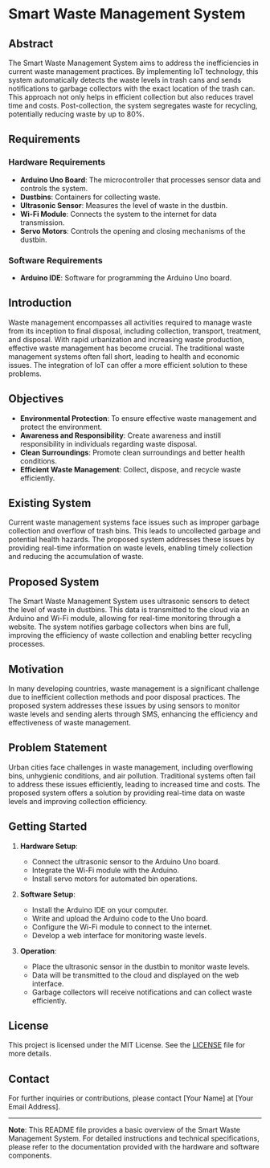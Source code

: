 # Smart Waste Management System

## Abstract

The Smart Waste Management System aims to address the inefficiencies in current waste management practices. By implementing IoT technology, this system automatically detects the waste levels in trash cans and sends notifications to garbage collectors with the exact location of the trash can. This approach not only helps in efficient collection but also reduces travel time and costs. Post-collection, the system segregates waste for recycling, potentially reducing waste by up to 80%.

## Requirements

### Hardware Requirements

- **Arduino Uno Board**: The microcontroller that processes sensor data and controls the system.
- **Dustbins**: Containers for collecting waste.
- **Ultrasonic Sensor**: Measures the level of waste in the dustbin.
- **Wi-Fi Module**: Connects the system to the internet for data transmission.
- **Servo Motors**: Controls the opening and closing mechanisms of the dustbin.

### Software Requirements

- **Arduino IDE**: Software for programming the Arduino Uno board.

## Introduction

Waste management encompasses all activities required to manage waste from its inception to final disposal, including collection, transport, treatment, and disposal. With rapid urbanization and increasing waste production, effective waste management has become crucial. The traditional waste management systems often fall short, leading to health and economic issues. The integration of IoT can offer a more efficient solution to these problems.

## Objectives

- **Environmental Protection**: To ensure effective waste management and protect the environment.
- **Awareness and Responsibility**: Create awareness and instill responsibility in individuals regarding waste disposal.
- **Clean Surroundings**: Promote clean surroundings and better health conditions.
- **Efficient Waste Management**: Collect, dispose, and recycle waste efficiently.

## Existing System

Current waste management systems face issues such as improper garbage collection and overflow of trash bins. This leads to uncollected garbage and potential health hazards. The proposed system addresses these issues by providing real-time information on waste levels, enabling timely collection and reducing the accumulation of waste.

## Proposed System

The Smart Waste Management System uses ultrasonic sensors to detect the level of waste in dustbins. This data is transmitted to the cloud via an Arduino and Wi-Fi module, allowing for real-time monitoring through a website. The system notifies garbage collectors when bins are full, improving the efficiency of waste collection and enabling better recycling processes.

## Motivation

In many developing countries, waste management is a significant challenge due to inefficient collection methods and poor disposal practices. The proposed system addresses these issues by using sensors to monitor waste levels and sending alerts through SMS, enhancing the efficiency and effectiveness of waste management.

## Problem Statement

Urban cities face challenges in waste management, including overflowing bins, unhygienic conditions, and air pollution. Traditional systems often fail to address these issues efficiently, leading to increased time and costs. The proposed system offers a solution by providing real-time data on waste levels and improving collection efficiency.

## Getting Started

1. **Hardware Setup**:
   - Connect the ultrasonic sensor to the Arduino Uno board.
   - Integrate the Wi-Fi module with the Arduino.
   - Install servo motors for automated bin operations.

2. **Software Setup**:
   - Install the Arduino IDE on your computer.
   - Write and upload the Arduino code to the Uno board.
   - Configure the Wi-Fi module to connect to the internet.
   - Develop a web interface for monitoring waste levels.

3. **Operation**:
   - Place the ultrasonic sensor in the dustbin to monitor waste levels.
   - Data will be transmitted to the cloud and displayed on the web interface.
   - Garbage collectors will receive notifications and can collect waste efficiently.

## License

This project is licensed under the MIT License. See the [LICENSE](LICENSE) file for more details.

## Contact

For further inquiries or contributions, please contact [Your Name] at [Your Email Address].

---

**Note**: This README file provides a basic overview of the Smart Waste Management System. For detailed instructions and technical specifications, please refer to the documentation provided with the hardware and software components.

